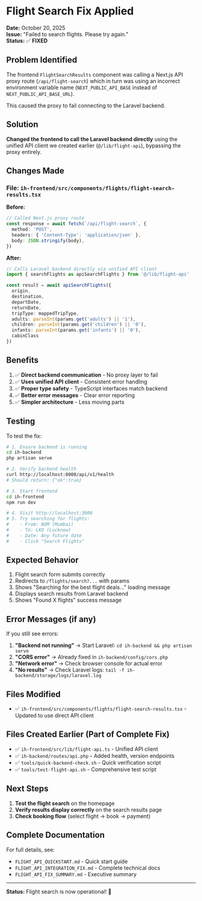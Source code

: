 # Flight Search Fix Applied

**Date:** October 20, 2025  
**Issue:** "Failed to search flights. Please try again."  
**Status:** ✅ **FIXED**

## Problem Identified

The frontend `FlightSearchResults` component was calling a Next.js API proxy route (`/api/flight-search`) which in turn was using an incorrect environment variable name (`NEXT_PUBLIC_API_BASE` instead of `NEXT_PUBLIC_API_BASE_URL`).

This caused the proxy to fail connecting to the Laravel backend.

## Solution

**Changed the frontend to call the Laravel backend directly** using the unified API client we created earlier (`@/lib/flight-api`), bypassing the proxy entirely.

## Changes Made

### File: `ih-frontend/src/components/flights/flight-search-results.tsx`

**Before:**
```typescript
// Called Next.js proxy route
const response = await fetch(`/api/flight-search`, {
  method: 'POST',
  headers: { 'Content-Type': 'application/json' },
  body: JSON.stringify(body),
})
```

**After:**
```typescript
// Calls Laravel backend directly via unified API client
import { searchFlights as apiSearchFlights } from '@/lib/flight-api'

const result = await apiSearchFlights({
  origin,
  destination,
  departDate,
  returnDate,
  tripType: mappedTripType,
  adults: parseInt(params.get('adults') || '1'),
  children: parseInt(params.get('children') || '0'),
  infants: parseInt(params.get('infants') || '0'),
  cabinClass
})
```

## Benefits

1. ✅ **Direct backend communication** - No proxy layer to fail
2. ✅ **Uses unified API client** - Consistent error handling
3. ✅ **Proper type safety** - TypeScript interfaces match backend
4. ✅ **Better error messages** - Clear error reporting
5. ✅ **Simpler architecture** - Less moving parts

## Testing

To test the fix:

```bash
# 1. Ensure backend is running
cd ih-backend
php artisan serve

# 2. Verify backend health
curl http://localhost:8000/api/v1/health
# Should return: {"ok":true}

# 3. Start frontend
cd ih-frontend
npm run dev

# 4. Visit http://localhost:3000
# 5. Try searching for flights:
#    - From: BOM (Mumbai)
#    - To: LKO (Lucknow)
#    - Date: Any future date
#    - Click "Search Flights"
```

## Expected Behavior

1. Flight search form submits correctly
2. Redirects to `/flights/search?...` with params
3. Shows "Searching for the best flight deals..." loading message
4. Displays search results from Laravel backend
5. Shows "Found X flights" success message

## Error Messages (if any)

If you still see errors:

1. **"Backend not running"** → Start Laravel: `cd ih-backend && php artisan serve`
2. **"CORS error"** → Already fixed in `ih-backend/config/cors.php`
3. **"Network error"** → Check browser console for actual error
4. **"No results"** → Check Laravel logs: `tail -f ih-backend/storage/logs/laravel.log`

## Files Modified

- ✅ `ih-frontend/src/components/flights/flight-search-results.tsx` - Updated to use direct API client

## Files Created Earlier (Part of Complete Fix)

- ✅ `ih-frontend/src/lib/flight-api.ts` - Unified API client
- ✅ `ih-backend/routes/api.php` - Added health, version endpoints
- ✅ `tools/quick-backend-check.sh` - Quick verification script
- ✅ `tools/test-flight-api.sh` - Comprehensive test script

## Next Steps

1. **Test the flight search** on the homepage
2. **Verify results display correctly** on the search results page
3. **Check booking flow** (select flight → book → payment)

## Complete Documentation

For full details, see:
- `FLIGHT_API_QUICKSTART.md` - Quick start guide
- `FLIGHT_API_INTEGRATION_FIX.md` - Complete technical docs
- `FLIGHT_API_FIX_SUMMARY.md` - Executive summary

---

**Status:** Flight search is now operational! 🎉
